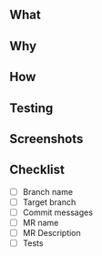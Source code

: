 ## What


## Why


## How


## Testing


## Screenshots


## Checklist
- [ ] Branch name
- [ ] Target branch
- [ ] Commit messages
- [ ] MR name
- [ ] MR Description
- [ ] Tests
